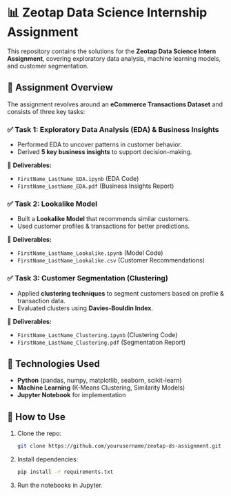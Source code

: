 # 📊 Zeotap Data Science Internship Assignment

This repository contains the solutions for the **Zeotap Data Science Intern Assignment**, covering exploratory data analysis, machine learning models, and customer segmentation.

## 📝 Assignment Overview
The assignment revolves around an **eCommerce Transactions Dataset** and consists of three key tasks:

### ✅ Task 1: Exploratory Data Analysis (EDA) & Business Insights
- Performed EDA to uncover patterns in customer behavior.
- Derived **5 key business insights** to support decision-making.

📂 **Deliverables:**
- `FirstName_LastName_EDA.ipynb` (EDA Code)
- `FirstName_LastName_EDA.pdf` (Business Insights Report)

### ✅ Task 2: Lookalike Model
- Built a **Lookalike Model** that recommends similar customers.
- Used customer profiles & transactions for better predictions.

📂 **Deliverables:**
- `FirstName_LastName_Lookalike.ipynb` (Model Code)
- `FirstName_LastName_Lookalike.csv` (Customer Recommendations)

### ✅ Task 3: Customer Segmentation (Clustering)
- Applied **clustering techniques** to segment customers based on profile & transaction data.
- Evaluated clusters using **Davies-Bouldin Index**.

📂 **Deliverables:**
- `FirstName_LastName_Clustering.ipynb` (Clustering Code)
- `FirstName_LastName_Clustering.pdf` (Segmentation Report)

## 📌 Technologies Used
- **Python** (pandas, numpy, matplotlib, seaborn, scikit-learn)
- **Machine Learning** (K-Means Clustering, Similarity Models)
- **Jupyter Notebook** for implementation

## 🚀 How to Use
1. Clone the repo:
   ```bash
   git clone https://github.com/yourusername/zeotap-ds-assignment.git
   ```
2. Install dependencies:
   ```bash
   pip install -r requirements.txt
   ```
3. Run the notebooks in Jupyter.
